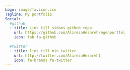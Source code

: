 ```yaml
---
Logo: image/favicon.ico
Tagline: My portfolio.
Social:
  #github
  - title: Link till sidans github repo.
    url: https://github.com/AlirezaHezareh/egenportfol
    icon: fab fa-github
    
  #twitter
  - title: link till min twitter.
    url: http://twitter.com/AlirezaHezareh1
    icon: fa-brands fa-twitter
---
```


